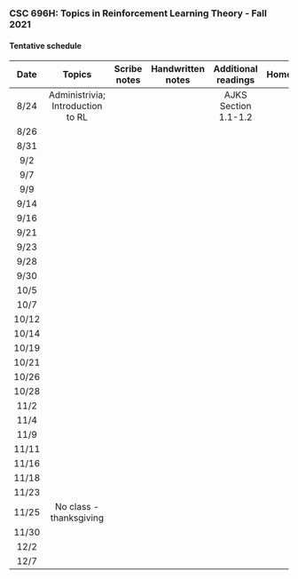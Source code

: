 ### CSC 696H: Topics in Reinforcement Learning Theory - Fall 2021

#### Tentative schedule

| Date  | Topics | Scribe notes | Handwritten notes | Additional readings  | Homework |
|:-:|:------------:|:---:|:---:|:---:|:---:|
|8/24	| Administrivia; Introduction to RL	|  |	 | AJKS Section 1.1-1.2 |  |
|8/26		|			|			|			|			|			|
|8/31		|			|			|			|			|			|
|9/2		|			|			|			|			|			|
|9/7		|			|			|			|			|			|
|9/9		|			|			|			|			|			|
|9/14		|			|			|			|			|			|
|9/16		|			|			|			|			|			|
|9/21		|			|			|			|			|			|
|9/23		|			|			|			|			|			|
|9/28		|			|			|			|			|			|
|9/30		|			|			|			|			|			|
|10/5		|			|			|			|			|			|
|10/7		|			|			|			|			|			|
|10/12		|			|			|			|			|			|
|10/14		|			|			|			|			|			|
|10/19		|			|			|			|			|			|
|10/21		|			|			|			|			|			|
|10/26		|			|			|			|			|			|
|10/28		|			|			|			|			|			|
|11/2		|			|			|			|			|			|
|11/4		|			|			|			|			|			|
|11/9		|			|			|			|			|			|
|11/11		|			|			|			|			|			|
|11/16		|			|			|			|			|			|
|11/18		|			|			|			|			|			|
|11/23		|			|			|			|			|			|
|11/25		|	No class - thanksgiving		|			|			|			|			|
|11/30		|			|			|			|			|			|
|12/2		|			|			|			|			|			|
|12/7		|			|			|			|			|			|

